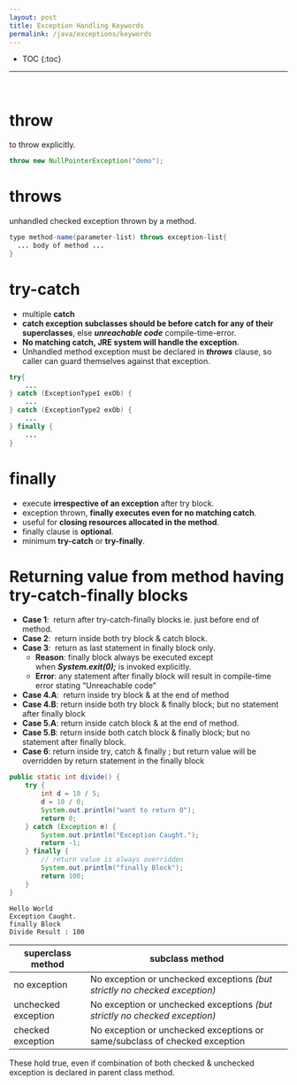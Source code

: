 ```yaml
---
layout: post
title: Exception Handling Keywords
permalink: /java/exceptions/keywords
---
```


- TOC
{:toc}

<hr><br>

# throw
to throw explicitly.
```java
throw new NullPointerException("demo");
```

# throws
unhandled checked exception thrown by a method.
```java
type method-name(parameter-list) throws exception-list{
  ... body of method ...
}
```

# try-catch
- multiple **catch** 
- **catch exception subclasses should be before catch for any of their superclasses**, else ***unreachable code*** compile-time-error.
- **No matching catch, JRE system will handle the exception**.
- Unhandled method exception must be declared in ***throws*** clause, so caller can guard themselves against that exception.

```java
try{
    ...
} catch (ExceptionType1 exOb) {
    ...
} catch (ExceptionType2 exOb) {
    ...
} finally {
    ...
}
```

# finally 
* execute **irrespective of an exception** after try block.
* exception thrown, **finally executes even for no matching catch**.
* useful for **closing resources allocated in the method**. 
* finally clause is **optional**. 
* minimum **try-catch** or **try-finally**.

# Returning value from method having try-catch-finally blocks

* **Case 1**:  return after try-catch-finally blocks ie. just before end of method.
* **Case 2**:  return inside both try block & catch block.
* **Case 3**:  return as last statement in finally block only.
	- **Reason**: finally block always be executed except when ***System.exit(0);*** is invoked explicitly.
	- **Error**: any statement after finally block will result in compile-time error stating “Unreachable code”
* **Case 4.A**:  return inside try block & at the end of method
* **Case 4.B**: return inside both try block & finally block; but no statement after finally block
* **Case 5.A**: return inside catch block & at the end of method.
* **Case 5.B**: return inside both catch block & finally block; but no statement after finally block.
* **Case 6**: return inside try, catch & finally ; but return value will be overridden by return statement in the finally block

```java
public static int divide() {
    try {
        int d = 10 / 5;
        d = 10 / 0;
        System.out.println("want to return 0");
        return 0;
    } catch (Exception e) {
        System.out.println("Exception Caught.");
        return -1;
    } finally {
        // return value is always overridden
        System.out.println("finally Block");
        return 100;
    }
}
```
```
Hello World
Exception Caught.
finally Block
Divide Result : 100
```

|superclass method|subclass method|
|---|---|
|no exception        | No exception or unchecked exceptions *(but strictly no checked exception)*|
|unchecked exception | No exception or unchecked exceptions *(but strictly no checked exception)*|
|checked exception   | No exception or unchecked exceptions or same/subclass of checked exception|

These hold true, even if combination of both checked & unchecked exception is declared in parent class method.
